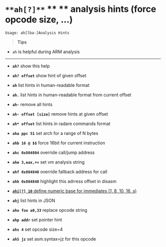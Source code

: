 <!-- TITLE: ah -->

#  `**ah[?]**` ** ** analysis hints (force opcode size, ...)


```text
Usage: ah[lba-]Analysis Hints
```


> **Tips**
  - `ah` is helpful during ARM analysis

---
- **`ah?`** show this help
- **`ah? offset`** show hint of given offset
- **`ah`** list hints in human-readable format
- **`ah.`** list hints in human-readable format from current offset
- **`ah-`** remove all hints
- **`ah- offset [size]`** remove hints at given offset
- **`ah* offset`** list hints in radare commands format
- **`aha ppc 51`** set arch for a range of N bytes
- **`ahb 16 @ $$`** force 16bit for current instruction
- **`ahc 0x804804`** override call/jump address
- **`ahe 3,eax,+=`** set vm analysis string
- **`ahf 0x804840`** override fallback address for call
- **`ahh 0x804840`** highlight this adrress offset in disasm

- [ **`ahi[?] 10`** define numeric base for immediates (1, 8, 10, 16, s)](/options/a/ah/ahi)

- **`ahj`** list hints in JSON
- **`aho foo a0,33`** replace opcode string
- **`ahp addr`** set pointer hint
- **`ahs 4`** set opcode size=4
- **`ahS jz`** set asm.syntax=jz for this opcode

<p hidden>ah? ah ah. ah- ah* aha ahb ahc ahe ahf ahh ahi ahj aho ahp ahs ahS</p>